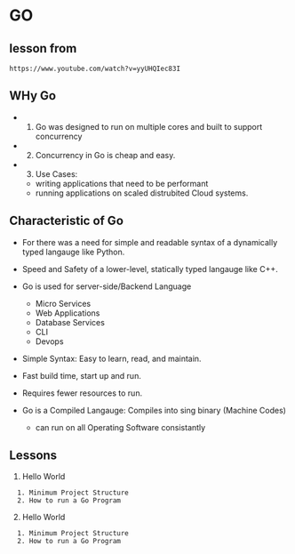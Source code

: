 # GO

## lesson from

```
https://www.youtube.com/watch?v=yyUHQIec83I
```

## WHy Go

- 1. Go was designed to run on multiple cores and built to support concurrency

- 2. Concurrency in Go is cheap and easy.

- 3. Use Cases:
  - writing applications that need to be performant
  - running applications on scaled distrubited Cloud systems.

## Characteristic of Go

- For there was a need for simple and readable syntax of a dynamically typed langauge like Python.

- Speed and Safety of a lower-level, statically typed langauge like C++.

- Go is used for server-side/Backend Language

  - Micro Services
  - Web Applications
  - Database Services
  - CLI
  - Devops

- Simple Syntax: Easy to learn, read, and maintain.
- Fast build time, start up and run.
- Requires fewer resources to run.
- Go is a Compiled Langauge: Compiles into sing binary (Machine Codes)
  - can run on all Operating Software consistantly

## Lessons

1. Hello World

```
  1. Minimum Project Structure
  2. How to run a Go Program
```

2. Hello World

```
  1. Minimum Project Structure
  2. How to run a Go Program
```
